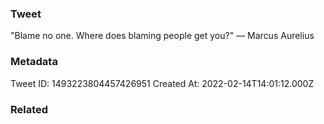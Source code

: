 ### Tweet
"Blame no one. Where does blaming people get you?" — Marcus Aurelius

### Metadata
Tweet ID: 1493223804457426951
Created At: 2022-02-14T14:01:12.000Z

### Related

